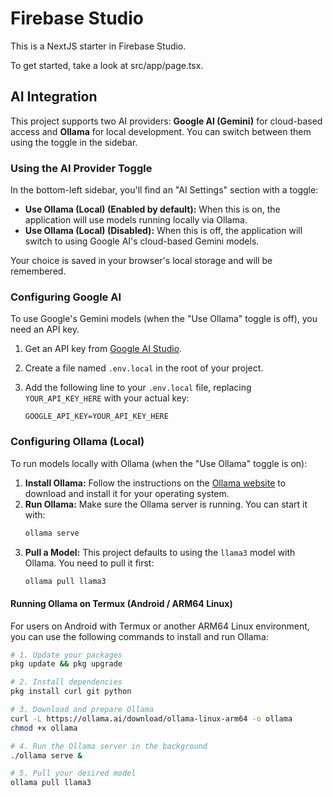 # Firebase Studio

This is a NextJS starter in Firebase Studio.

To get started, take a look at src/app/page.tsx.

## AI Integration

This project supports two AI providers: **Google AI (Gemini)** for cloud-based access and **Ollama** for local development. You can switch between them using the toggle in the sidebar.

### Using the AI Provider Toggle

In the bottom-left sidebar, you'll find an "AI Settings" section with a toggle:

-   **Use Ollama (Local) (Enabled by default):** When this is on, the application will use models running locally via Ollama.
-   **Use Ollama (Local) (Disabled):** When this is off, the application will switch to using Google AI's cloud-based Gemini models.

Your choice is saved in your browser's local storage and will be remembered.

### Configuring Google AI

To use Google's Gemini models (when the "Use Ollama" toggle is off), you need an API key.

1.  Get an API key from [Google AI Studio](https://aistudio.google.com/app/apikey).
2.  Create a file named `.env.local` in the root of your project.
3.  Add the following line to your `.env.local` file, replacing `YOUR_API_KEY_HERE` with your actual key:

    ```
    GOOGLE_API_KEY=YOUR_API_KEY_HERE
    ```

### Configuring Ollama (Local)

To run models locally with Ollama (when the "Use Ollama" toggle is on):

1.  **Install Ollama:** Follow the instructions on the [Ollama website](https://ollama.com/) to download and install it for your operating system.
2.  **Run Ollama:** Make sure the Ollama server is running. You can start it with:
    ```bash
    ollama serve
    ```
3.  **Pull a Model:** This project defaults to using the `llama3` model with Ollama. You need to pull it first:
    ```bash
    ollama pull llama3
    ```

#### Running Ollama on Termux (Android / ARM64 Linux)

For users on Android with Termux or another ARM64 Linux environment, you can use the following commands to install and run Ollama:

```bash
# 1. Update your packages
pkg update && pkg upgrade

# 2. Install dependencies
pkg install curl git python

# 3. Download and prepare Ollama
curl -L https://ollama.ai/download/ollama-linux-arm64 -o ollama
chmod +x ollama

# 4. Run the Ollama server in the background
./ollama serve &

# 5. Pull your desired model
ollama pull llama3
```
